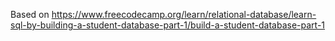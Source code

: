 Based on https://www.freecodecamp.org/learn/relational-database/learn-sql-by-building-a-student-database-part-1/build-a-student-database-part-1
